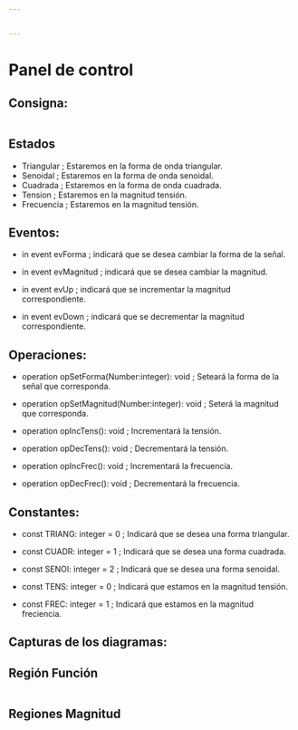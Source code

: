 ```yaml
---


---
```


<h1 id="panel-de-control">Panel de control</h1>
<h2 id="consigna">Consigna:</h2>
<p><img src="https://lh4.googleusercontent.com/GopN3ydijv7AYC9GoBxSGJMpIDN0zTo0ZGPZD4DRz8XZP5hkQvdice7Y_y_CT6OV23SGnhpnP8zBpsWZjnwar94KZHA-2L1gpyISGHfrVKA-m5tfFyiKgH_DbsBsRRdXau_CXYLK" alt=""></p>
<h2 id="estados">Estados</h2>
<ul>
<li>Triangular ; Estaremos en la forma de onda triangular.</li>
<li>Senoidal ; Estaremos en la forma de onda senoidal.</li>
<li>Cuadrada ; Estaremos en la forma de onda cuadrada.</li>
<li>Tension ; Estaremos en la magnitud tensión.</li>
<li>Frecuencia ; Estaremos en la magnitud tensión.</li>
</ul>
<h2 id="eventos">Eventos:</h2>
<ul>
<li>
<p>in event evForma ; indicará que se desea cambiar la forma de la señal.</p>
</li>
<li>
<p>in event evMagnitud ; indicará que se desea cambiar la magnitud.</p>
</li>
<li>
<p>in event evUp ; indicará que se incrementar la magnitud correspondiente.</p>
</li>
<li>
<p>in event evDown ; indicará que se decrementar la magnitud correspondiente.</p>
</li>
</ul>
<h2 id="operaciones">Operaciones:</h2>
<ul>
<li>
<p>operation opSetForma(Number:integer): void ; Seteará la forma de la señal que corresponda.</p>
</li>
<li>
<p>operation opSetMagnitud(Number:integer): void ; Seterá la magnitud que corresponda.</p>
</li>
<li>
<p>operation opIncTens(): void ; Incrementará la tensión.</p>
</li>
<li>
<p>operation opDecTens(): void ; Decrementará la tensión.</p>
</li>
<li>
<p>operation opIncFrec(): void ; Incrementará la frecuencia.</p>
</li>
<li>
<p>operation opDecFrec(): void ; Decrementará la frecuencia.</p>
</li>
</ul>
<h2 id="constantes">Constantes:</h2>
<ul>
<li>
<p>const TRIANG: integer = 0 ; Indicará que se desea una forma triangular.</p>
</li>
<li>
<p>const CUADR: integer = 1 ; Indicará que se desea una forma cuadrada.</p>
</li>
<li>
<p>const SENOI: integer = 2 ; Indicará que se desea una forma senoidal.</p>
</li>
<li>
<p>const TENS: integer = 0 ; Indicará que estamos en la magnitud tensión.</p>
</li>
<li>
<p>const FREC: integer = 1 ; Indicará que estamos en la magnitud freciencia.</p>
</li>
</ul>
<h2 id="capturas-de-los-diagramas">Capturas de los diagramas:</h2>
<h2 id="región-función">Región Función</h2>
<p><img src="https://lh3.googleusercontent.com/qnMBELqhlImlWwQf0uHvI4_vTJqvbJO2LAphoZUoUcTb4d1Mx7pRKdwZjLREY600uINRODfVXXir2b5FbeJJdXlOKzsQd2nAWPO8EbO4XmzDce8ywb2u2Z3w9GpFH-9NCkqYf0pp" alt=""></p>
<h2 id="regiones-magnitud">Regiones Magnitud</h2>
<p><img src="https://lh4.googleusercontent.com/cGtxWvx_Jbpo9Gb3OZ_5Ip8z3Vuws8MXUISIoxwQxLIJB5DpYhpazh8_G1MkytCp39Hu-SpVnN7QlX16HDmn5Bg4RiEX8B_5QS0rZyXWVEcYG0yjnyLSclz5xqA33SKdlrOTX8Sy" alt=""></p>

